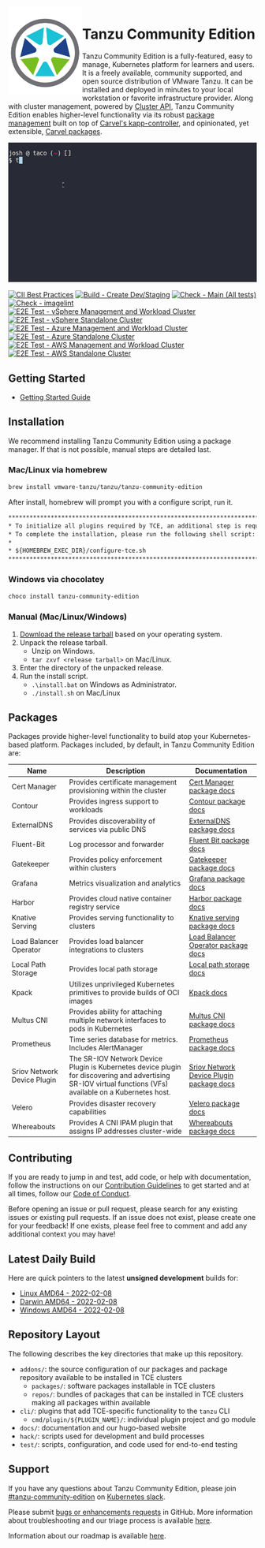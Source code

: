 <!-- markdownlint-disable MD033 -->
<img src="docs/images/logos/tce-logo-only.png" width="150" align="left">

# Tanzu Community Edition

Tanzu Community Edition is a fully-featured, easy to manage, Kubernetes platform
for learners and users. It is a freely available, community supported, and open
source distribution of VMware Tanzu. It can be installed and deployed in minutes to your
local workstation or favorite infrastructure provider. Along with cluster
management, powered by [Cluster API](https://github.com/kubernetes-sigs/cluster-api),
Tanzu Community Edition enables higher-level functionality via its robust
[package management](https://tanzucommunityedition.io/docs/latest/package-management)
built on top of [Carvel's kapp-controller](https://carvel.dev/kapp-controller/),
and opinionated, yet extensible, [Carvel packages](#packages).

![overview](docs/images/overview.gif)

[![CII Best Practices](https://bestpractices.coreinfrastructure.org/projects/4906/badge)](https://bestpractices.coreinfrastructure.org/projects/4906)
[![Build - Create Dev/Staging](https://github.com/vmware-tanzu/community-edition/actions/workflows/build-staging.yaml/badge.svg)](https://github.com/vmware-tanzu/community-edition/actions/workflows/build-staging.yaml)
[![Check - Main (All tests)](https://github.com/vmware-tanzu/community-edition/actions/workflows/check-main.yaml/badge.svg)](https://github.com/vmware-tanzu/community-edition/actions/workflows/check-main.yaml)
[![Check - imagelint](https://github.com/vmware-tanzu/community-edition/actions/workflows/check-imagelint.yaml/badge.svg)](https://github.com/vmware-tanzu/community-edition/actions/workflows/check-imagelint.yaml)
[![E2E Test - vSphere Management and Workload Cluster](https://github.com/vmware-tanzu/community-edition/actions/workflows/e2e-vsphere-management-and-workload-cluster.yaml/badge.svg)](https://github.com/vmware-tanzu/community-edition/actions/workflows/e2e-vsphere-management-and-workload-cluster.yaml)
[![E2E Test - vSphere Standalone Cluster](https://github.com/vmware-tanzu/community-edition/actions/workflows/e2e-vsphere-standalone-cluster.yaml/badge.svg)](https://github.com/vmware-tanzu/community-edition/actions/workflows/e2e-vsphere-standalone-cluster.yaml)
[![E2E Test - Azure Management and Workload Cluster](https://github.com/vmware-tanzu/community-edition/actions/workflows/e2e-azure-management-and-workload-cluster.yaml/badge.svg)](https://github.com/vmware-tanzu/community-edition/actions/workflows/e2e-azure-management-and-workload-cluster.yaml)
[![E2E Test - Azure Standalone Cluster](https://github.com/vmware-tanzu/community-edition/actions/workflows/e2e-azure-standalone-cluster.yaml/badge.svg)](https://github.com/vmware-tanzu/community-edition/actions/workflows/e2e-azure-standalone-cluster.yaml)
[![E2E Test - AWS Management and Workload Cluster](https://github.com/vmware-tanzu/community-edition/actions/workflows/e2e-aws-management-and-workload-cluster.yaml/badge.svg)](https://github.com/vmware-tanzu/community-edition/actions/workflows/e2e-aws-management-and-workload-cluster.yaml)
[![E2E Test - AWS Standalone Cluster](https://github.com/vmware-tanzu/community-edition/actions/workflows/e2e-aws-standalone-cluster.yaml/badge.svg)](https://github.com/vmware-tanzu/community-edition/actions/workflows/e2e-aws-standalone-cluster.yaml)

## Getting Started

* [Getting Started Guide](https://tanzucommunityedition.io/docs/latest/getting-started)

## Installation

We recommend installing Tanzu Community Edition using a package manager. If that
is not possible, manual steps are detailed last.

### Mac/Linux via homebrew

```sh
brew install vmware-tanzu/tanzu/tanzu-community-edition
```

After install, homebrew will prompt you with a configure script, run it.

```txt
******************************************************************************
* To initialize all plugins required by TCE, an additional step is required.
* To complete the installation, please run the following shell script:
*
* ${HOMEBREW_EXEC_DIR}/configure-tce.sh
******************************************************************************
```

### Windows via chocolatey

```sh
choco install tanzu-community-edition
```

### Manual (Mac/Linux/Windows)

1. [Download the release tarball](https://github.com/vmware-tanzu/community-edition/releases) based on your operating system.
1. Unpack the release tarball.
    * Unzip on Windows.
    * `tar zxvf <release tarball>` on Mac/Linux.
1. Enter the directory of the unpacked release.
1. Run the install script.
    * `.\install.bat` on Windows as Administrator.
    * `./install.sh` on Mac/Linux

## Packages

Packages provide higher-level functionality to build atop your Kubernetes-based
platform. Packages included, by default, in Tanzu Community Edition are:

| Name | Description | Documentation |
|------|-------------|---------------|
| Cert Manager | Provides certificate management provisioning within the cluster | [Cert Manager package docs](./addons/packages/cert-manager) |
| Contour | Provides ingress support to workloads | [Contour package docs](./addons/packages/contour) |
| ExternalDNS | Provides discoverability of services via public DNS | [ExternalDNS package docs](./addons/packages/external-dns) |
| Fluent-Bit | Log processor and forwarder | [Fluent Bit package docs](./addons/packages/fluent-bit) |
| Gatekeeper | Provides policy enforcement within clusters | [Gatekeeper package docs](./addons/packages/gatekeeper) |
| Grafana | Metrics visualization and analytics | [Grafana package docs](./addons/packages/grafana) |
| Harbor | Provides cloud native container registry service | [Harbor package docs](./addons/packages/harbor) |
| Knative Serving | Provides serving functionality to clusters | [Knative serving package docs](./addons/packages/knative-serving) |
| Load Balancer Operator | Provides load balancer integrations to clusters | [Load Balancer Operator package docs](./addons/packages/ako-operator) |
| Local Path Storage| Provides local path storage | [Local path storage docs](./addons/packages/local-path-storage) |
| Kpack | Utilizes unprivileged Kubernetes primitives to provide builds of OCI images | [Kpack docs](./addons/packages/kpack) |
| Multus CNI | Provides ability for attaching multiple network interfaces to pods in Kubernetes | [Multus CNI package docs](./addons/packages/multus-cni) |
| Prometheus | Time series database for metrics. Includes AlertManager | [Prometheus package docs](./addons/packages/prometheus) |
| Sriov Network Device Plugin | The SR-IOV Network Device Plugin is Kubernetes device plugin for discovering and advertising SR-IOV virtual functions (VFs) available on a Kubernetes host. | [Sriov Network Device Plugin package docs](./addons/packages/sriov-network-device-plugin) |
| Velero | Provides disaster recovery capabilities | [Velero package docs](./addons/packages/velero) |
| Whereabouts | Provides A CNI IPAM plugin that assigns IP addresses cluster-wide | [Whereabouts package docs](./addons/packages/whereabouts) |

## Contributing

If you are ready to jump in and test, add code, or help with documentation,
follow the instructions on our [Contribution Guidelines](https://tanzucommunityedition.io/docs/latest/contribute/contributing/) to
get started and at all times, follow our [Code of
Conduct](./CODE_OF_CONDUCT.md).

Before opening an issue or pull request, please search for any existing issues
or existing pull requests. If an issue does not exist, please create one for
your feedback! If one exists, please feel free to comment and add any
additional context you may have!

## Latest Daily Build

Here are quick pointers to the latest **unsigned development** builds for:

* [Linux AMD64 - 2022-02-08](https://storage.googleapis.com/tce-cli-plugins-staging/build-daily/2022-02-08/tce-linux-amd64-v0.10.0-dev.5.tar.gz)
* [Darwin AMD64 - 2022-02-08](https://storage.googleapis.com/tce-cli-plugins-staging/build-daily/2022-02-08/tce-darwin-amd64-v0.10.0-dev.5.tar.gz)
* [Windows AMD64 - 2022-02-08](https://storage.googleapis.com/tce-cli-plugins-staging/build-daily/2022-02-08/tce-windows-amd64-v0.10.0-dev.5.zip)

## Repository Layout

The following describes the key directories that make up this repository.

* `addons/`: the source configuration of our packages and package repository
  available to be installed in TCE clusters
  * `packages/`: software packages installable in TCE clusters
  * `repos/`: bundles of packages that can be installed in TCE clusters
    making all packages within available
* `cli/`: plugins that add TCE-specific functionality to the `tanzu` CLI
  * `cmd/plugin/${PLUGIN_NAME}/`: individual plugin project and go module
* `docs/`: documentation and our hugo-based website
* `hack/`: scripts used for development and build processes
* `test/`: scripts, configuration, and code used for end-to-end testing

## Support

If you have any questions about Tanzu Community Edition, please join [#tanzu-community-edition](https://kubernetes.slack.com/messages/tanzu-community-edition) on [Kubernetes slack](http://slack.k8s.io/).

Please submit [bugs or enhancements requests](https://github.com/vmware-tanzu/community-edition/issues/new/choose) in GitHub.
More information about troubleshooting and our triage process is available [here](https://tanzucommunityedition.io/docs/latest/trouble-faq/).

Information about our roadmap is available [here](https://github.com/vmware-tanzu/community-edition/blob/main/ROADMAP.md).
